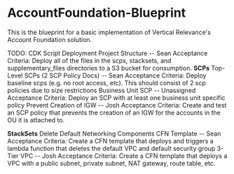 # AccountFoundation-Blueprint
This is the blueprint for a basic implementation of Vertical Relevance's Account Foundation solution.

TODO:
CDK Script Deployment Project Structure -- Sean
  Acceptance Criteria: Deploy all of the files in the scps, stacksets, and supplementary_files directories to a S3 bucket for consumption.
**SCPs**
Top-Level SCPs (2 SCP Policy Docs) -- Sean
  Acceptance Criteria: Deploy baseline scps (e.g. no root access, etc). This should consist of 2 scp policies due to size restrictions
Business Unit SCP -- Unassigned
  Acceptance Criteria: Deploy an SCP with at least one business unit specific policy
Prevent Creation of IGW -- Josh
  Acceptance Criteria: Create and test an SCP policy that prevents the creation of an IGW for the accounts in the OU it is attached to.
 
**StackSets**
Delete Default Networking Components CFN Template -- Sean
  Acceptance Criteria: Create a CFN template that deploys and triggers a lambda function that deletes the default VPC and default security group
3-Tier VPC -- Josh
  Acceptance Criteria: Create a CFN template that deploys a VPC with a public subnet, private subnet, NAT gateway, route table, etc.
